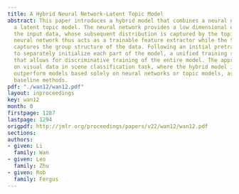 ```yaml
---
title: A Hybrid Neural Network-Latent Topic Model
abstract: This paper introduces a hybrid model that combines a neural network with
  a latent topic model. The neural network provides a low dimensional embedding for
  the input data, whose subsequent distribution is captured by the topic model. The
  neural network thus acts as a trainable feature extractor while the topic model
  captures the group structure of the data. Following an initial pretraining phase
  to separately initialize each part of the model, a unified training scheme is introduced
  that allows for discriminative training of the entire model. The approach is evaluated
  on visual data in scene classification task, where the hybrid model is shown to
  outperform models based solely on neural networks or topic models, as well as other
  baseline methods.
pdf: "./wan12/wan12.pdf"
layout: inproceedings
key: wan12
month: 0
firstpage: 1287
lastpage: 1294
origpdf: http://jmlr.org/proceedings/papers/v22/wan12/wan12.pdf
sections: 
authors:
- given: Li
  family: Wan
- given: Leo
  family: Zhu
- given: Rob
  family: Fergus
---
```

